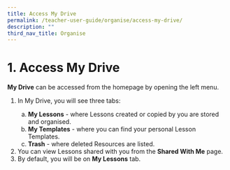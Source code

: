 ```yaml
---
title: Access My Drive
permalink: /teacher-user-guide/organise/access-my-drive/
description: ""
third_nav_title: Organise
---
```

<div>
    <h1>1. Access My Drive</h1>
    <p><strong>My Drive</strong> can be accessed from the homepage by opening the left menu.</p>
    <ol>
        <li>
            <p>In My Drive, you will see three tabs:</p>
            <ol style="list-style-type: lower-alpha;">
                <li><strong>My Lessons</strong> - where Lessons created or copied by you are stored and organised.</li>
                <li><strong>My Templates</strong> - where you can find your personal Lesson Templates.</li>
                <li><strong>Trash</strong> - where deleted Resources are listed.</li>
            </ol>
        </li>
        <li>You can view Lessons shared with you from the <strong>Shared With Me</strong> page.</li>
        <li>By default, you will be on <strong>My Lessons</strong> tab.</li>
    </ol>
</div>